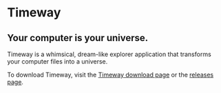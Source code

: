 # Timeway
## Your computer is your universe.

Timeway is a whimsical, dream-like explorer application that transforms your computer files into a universe.

To download Timeway, visit the [Timeway download page](https://github.com/TeoJT/timeway/releases/) or the [releases page](https://teojt.github.io/timeway.html#download).




